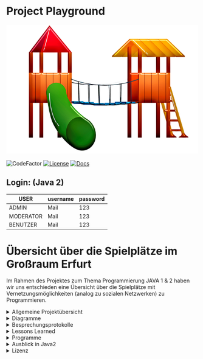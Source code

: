 # Project Playground

![alt text](https://github.com/fh-erfurt/Project-Playground/blob/main/share/images/Playground_Front.png)


![CodeFactor](https://img.shields.io/badge/JAVA-15-blue)
[![License](http://img.shields.io/:license-mit-blue.svg)](https://github.com/fh-erfurt/Project-Playground/blob/main/LICENSE.md)
[![Docs](https://img.shields.io/badge/javadoc-see%20here-9cf.svg?style=flat&logo=java)](https://fh-erfurt.github.io/Project-Playground/)

## Login: (Java 2)

| USER | username | password |  
|---|---|---|
| ADMIN | Mail | 123 |  
| MODERATOR | Mail | 123 |  
| BENUTZER | Mail | 123 | 

# Übersicht über die Spielplätze im Großraum Erfurt
Im Rahmen des Projektes zum Thema Programmierung JAVA 1 & 2 haben wir uns entschieden eine Übersicht über die Spielplätze mit Vernetzungsmöglichkeiten (analog zu sozialen Netzwerken) zu Programmieren.

<details>
<summary> Allgemeine Projektübersicht </summary>
<br>

## Projektteam

Das soziale Projekt wurde im November 2020 von 

*  **Katja Fischer** - [Profil](https://github.com/Katja39)
*  **Mark Nottrott** - [Profil](https://github.com/M4rkN07)
*  **Marvin Rupert** - [Profil](https://github.com/Marvin1803)
*  **Fabian Seeber** - [Profil](https://github.com/fabianseeber)

gegründet. Die Kernkompetenzen liegen im Entwickeln, Designen und Implementieren von Webseiten und Datenbankanwendungen.  Das Programm richtet sich an die Mütter und Väter, die einen angenehmen Spielplatz für ihre Kinder suchen.

## CodeConventions
https://github.com/fh-erfurt/Project-Playground/blob/main/share/CODECONVENTIONS

## Möglichkeiten
Die Eltern können sich direkt untereinander vernetzen. Wir zeigen ihnen die Spielplätze in Erfurt, mit Angebot an Spielmöglichkeiten/Spielgeräten an.


## Funktionsweise
Sie können einen Zeitslot eintragen, in dem sie mit dem Kind den Spielplatz besuchen wollen, um bei hoher Frequentierung eventuell auf einen anderen Spielplatz auszuweichen. Die Hauptnutzungszeiten werden/können durch die Analyse der vergangenen Tage analysiert werden.
Sie können Defekte an Spielgeräten und den hygienischen Zustand der Spielplätze dokumentieren und melden.

## Anforderungsbeschreibung(Grob)
Die Grobziele wurden anhand der Anforderungsanalyse ermittelt.
Dies diente zur Überprüfung der S.M.A.R.T Kriterien des Projekts.
Grobziele sind:

	- Erstellung und Implementierung einer Übersicht von Spielplätzen und Möglichkeiten in und um Erfurt
	- Erstellung und Implementierung eines Netzwerkes- und Logistikverwaltungssystems
	

## Abgrenzungskriterien
Nicht zum Projektumfang gehören:

	- Die Personalverwaltung
	- Lohnbuchhaltung/Zeiterfassung



</details>

<details>
	<summary> Diagramme </summary>
<br>
	
<details>
<summary> Klassendiagramm </summary>
<br>
	
**Klassendiagramm**

![alt text](https://github.com/fh-erfurt/Project-Playground/blob/main/Klassendiagramm-0.png)

</details>
<details>
<summary> Use-Case-Diagramme </summary>
<br>
	
**Benutzer-Use-Case-Diagramm**

![alt text](https://github.com/fh-erfurt/Project-Playground/blob/main/share/images/Benutzer-Use-Case.jpg)

**Moderator-Use-Case-Diagramm**

![alt text](https://github.com/fh-erfurt/Project-Playground/blob/main/share/images/Moderator-Use-Case.jpg)

**Admin-Use-Case-Diagramm**

![alt text](https://github.com/fh-erfurt/Project-Playground/blob/main/share/images/Admin-Use-Case.jpg)
</details>
<details>
<summary> Aktivitätsdiagramme </summary>
<br>
	
**Aktivitätsdiagramm - Gerät hinzufügen**

![alt text](https://github.com/fh-erfurt/Project-Playground/blob/main/share/images/geraetHinzufuegen-Aktivit%C3%A4tsdiagramm.png)

**Aktivitätsdiagramm - Spielplatz Anmeldung**

![alt text](https://github.com/fh-erfurt/Project-Playground/blob/main/share/images/spielplatzAnmeldung-Aktivit%C3%A4tsdiagramm.png)

**Aktivitätsdiagramm - Passwort zurücksetzen**

![alt text](https://github.com/fh-erfurt/Project-Playground/blob/main/share/images/Passwortzuruecksetzen-Aktivit%C3%A4tsdiagramm.png)
<br>
</details>
<br>
</details>

</details>



<details>
<summary> Besprechungsprotokolle </summary>
<br>

<details>
	<summary> Java 1 </summary>
<br>
	
### Besprechung 29.01.2021

---

**1. Abgabe des Projektes**

- Abgabe erfolgt über Github
- Link zum Repository an Auftraggeber Jonas Hecht übergeben
- Präsentation im GitHub hinterlegt
- Abgabe am 01.02.2021

**2. Abschlusspräsentation**

- Erstellen der Präsentation von Endprodukt
- Präsentationszeit ca 10 min
- Änderungen im Projekt seit Zwischenpräsentation dokumentieren

### Besprechung 27.01.2021
---
**1. Besprechung**
- überarbeiten und einfügen der Use-Case-Diagramme / Aktivitätsdiagramme

### Besprechung 25.01.2021
---
**1. Besprechung**
- Finales Überarbeiten der Klassenfunktionen
- Überarbeitung des Exceptionhandlings
- Testfunktionen überarbeitet
- UML Diagramm auf finalen Stand angepasst

**2. Dokumentation**

- Erweiterung der Readme
- Lessons Learned
- UML Diagramm eingefügt
- Projektdefinition editiert

### Besprechung 23.01.2021
---

**1. Projektänderung**
- Umsetzung der Neuen Konzepte
- Erweiterungen umgesetzt
- Interfaces implementiert
- Vervollständigung der Klassenstruktur

 **2. Dokumentation**
 - Restaurant/Erweiterungen/Toilette/Wickeltisch/Sitzgelegenheiten
 - Interfaces implementiert
 - SpielplatzTest/ErweiterungTest zu Testklassen hinzugefügt
 
 ![alt-text](https://github.com/fh-erfurt/Project-Playground/blob/main/share/images/Brainstorming_3.jpeg)
 
### Besprechung 20.01.2021
---

**1. Projektänderung**
- Brainstorming zur Erweiterung des Projektes
- künftiges Exceptionhandling besprochen
- Brainstorming zur Umsetzung der Dozentenvorschläge


### Besprechung 13.01.2021
 ---

**1. Projektänderungen**
- Ausbau der Funktionen
- Brainstorming Umsetzung der Tests

**2. Dokumentation**
- Implementierung Mailversand
	- Umsetzung zugehöriger Passwortgenerator
- Brainstorming Projekterweiterungen

![alt-text](https://github.com/fh-erfurt/Project-Playground/blob/main/share/images/Brainstorming_2.jpeg)

### Besprechung 11.01.2020

---

**1. Projektänderungen**
- Korrektur Codestyle

**2. Zwischenpräsentation**
- [Zwischenpräsentation](https://github.com/fh-erfurt/Project-Playground/blob/main/share/presentations/Java_1/Zwischenprasentation_2.pdf)

### Besprechungen 11.12. - 23.12.2020

---

**1. Projektänderungen**
- Individuelle erste Funktionen/Tests eingefügt

**2. Dokumentation**
- BenutzerTest/MainTest implementiert

### Besprechung 10.12.2020

---

**1. Projektänderungen**
- Erweiterung der Projektstruktur
- Erster Entwurf des UML-Klassendiagramms

**2. Dokumentation**
- Implementierung weiterer Klassen
- Admin/Benutzer hinzugefügt

**3. Klassendiagramm**
- [Klassendiagramm](https://github.com/fh-erfurt/Project-Playground/blob/main/share/images/UMLDiagramm.png)

### Besprechung 08.12.2020

---

**1. Projektänderungen**
- Aufbau der groben Projektstruktur

**2. Dokumentation**
- Erste Implementierung der Klassen
- Geraet/GeraeteStatus/Profil/Main/Spielplatz/Standort/Status

**3. Zwischenpräsentation**
- [Auftaktpräsentation](https://github.com/fh-erfurt/Project-Playground/blob/main/share/presentations/Java_1/Auftakt_Pr%C3%A4sentation.pdf)

### Besprechung 06.11.2020

---

**1. Brainstorm Klassendiagramm**
- Brainstorming für Klassendiagramm mit Whiteboard
- Erste Überlegungen zum Projekt
- Projektname/Funktionen/Projektumfang

![alt text](https://github.com/fh-erfurt/Project-Playground/blob/main/share/images/Brainstorming_1.jpeg)


</details>
<details>
<summary> Java 2 </summary>
<br>

    Hier kommen später alle Sachen zu Java 2 rein

<br>
</details>
<br>
</details>

<details>
<summary> Lessons Learned </summary>
<br>
<details>
<summary> Java 1 </summary>
<br>

- 4 Teammitglieder zu koordinieren gestaltete sich anfangs schwierig, wurde aber im laufe des Projektes immer besser
- Umgang mit Versionskontrolle
- Umgang mit testgetreibener Entwicklung
- PlantUML eignete sich gut zum entwerfen eines Klassendiagrammes 
- das Umdenken von datenbankbasiertem Logikaufbau auf klassenbasierte Logik
- Die Tests helfen bei der Programmierung sowie bei der Kontrolle der Änderungen
- Umgang mit Java
	- Exceptionhandling
	- Vererbung
	- Interfaces
	- Enums
	- Testklassen
	- Javadocs
	
- Nachtschichten können auch Spaß machen!
	
<br>
</details>
<details>

<summary> Java 2 </summary>
<br>

- Hier werden zukünftig unsere Erfahrungen aus Java2 dokumentiert.


</details>
<br>
</details>

<details>
<summary> Programme </summary>
<br>

* [IntelliJ](https://www.jetbrains.com/de-de/idea) - IDE für JAVA
* [PlantUML](https://plantuml.com) - Diagrammerstellung
* [drawio](https://app.diagrams.net/) - Tool für die Erstellung der Diagramme / Charts / ...
* [Office](https://www.office.com) - Office Programm
* [Git](https://git-scm.com) - Versionskontrolle
* [Discord](https://discord.com) - 1. Kommunikationsmittel
* [Watsapp](https://www.whatsapp.com) - 2. Kommunikationsmittel

</details>
<details>
<summary> Ausblick in Java2 </summary>
<br>

"Nach der Arbeit ist vor der Arbeit", oder "ein Projekt endet nie". 
Das Projekt wird fortgesetzt und die Gedanken für die Weiterführung sind bereits da. Nach dem Backend, aus dem Teilprojekt
Java 1, wird das Frontend unser Projekt an den Mann, oder besser, an die Eltern bringen. 
Folgende Punkte sind zur Realisierung geplant. Umsetzung ausstehend, Änderungen möglich und wahrscheinlich.

- grafische Oberfläche
- Auslagerung der Projekts in eine cloudbasierte Umgebung - evtl. Heroku.
- Aufbau und Befüllen der Datenbank mit Texten, Bildern, Karten - rundum allen Informationen zu den Spielplätzen
- Login durch 'Kunden'
- Abhängigkeiten zwischen Nutzerlogin und Funktionen, des Benutzers, programmieren
- Testbetrieb
- Code verfeinern, falls möglich
- Hier werden lediglich Schnittstellen bereitgestellt, damit die erforderlichen Daten zu den externen Bearbeitern geschickt werden können

</details>
<details>
<summary> Lizenz </summary>
<br>

Dieses Projekt ist unter der MIT-Lizenz lizenziert. Weitere Informationen finden Sie in der Datei [LIZENZ](LICENSE.md)

</details>
